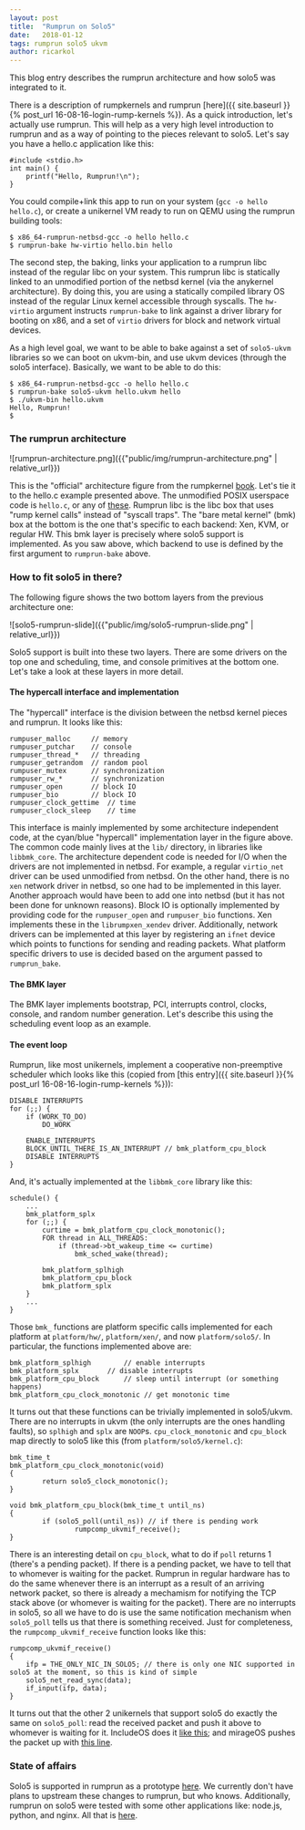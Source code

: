 ```yaml
---
layout: post
title:  "Rumprun on Solo5"
date:   2018-01-12
tags: rumprun solo5 ukvm
author: ricarkol
---
```


This blog entry describes the rumprun architecture and how solo5 was integrated
to it.

There is a description of rumpkernels and rumprun [here]({{ site.baseurl }}{% post_url 16-08-16-login-rump-kernels %}).
As a quick introduction, let's actually use rumprun. This will help as a very high level introduction
to rumprun and as a way of pointing to the
pieces relevant to solo5. Let's say you have a hello.c application like this:

```
#include <stdio.h>
int main() {
	printf("Hello, Rumprun!\n");
}
```

You could compile+link this app to run on your system (`gcc -o hello hello.c`),
or create a unikernel VM ready to run on QEMU using the rumprun building tools:

```
$ x86_64-rumprun-netbsd-gcc -o hello hello.c
$ rumprun-bake hw-virtio hello.bin hello
```

The second step, the baking, links your application to a rumprun libc
instead of the regular libc on your system.
This rumprun libc is statically linked to an unmodified portion of the netbsd kernel (via the anykernel architecture).
By doing this, you are using a statically compiled library OS instead of the regular Linux kernel accessible
through syscalls. The `hw-virtio` argument instructs `rumprun-bake` to link against a driver library
for booting on x86, and a set of `virtio` drivers for block and network virtual devices.

As a high level goal, we want to be able to bake against a set of `solo5-ukvm` libraries so we can
boot on ukvm-bin, and use ukvm devices (through the solo5 interface). Basically, we want to be able
to do this:

```
$ x86_64-rumprun-netbsd-gcc -o hello hello.c
$ rumprun-bake solo5-ukvm hello.ukvm hello
$ ./ukvm-bin hello.ukvm
Hello, Rumprun!
$
```

### The rumprun architecture

![rumprun-architecture.png]({{"public/img/rumprun-architecture.png" | relative_url}})

This is the "official" architecture figure from the rumpkernel [book](http://book.rumpkernel.org/).
Let's tie it to the hello.c example presented above. The unmodified POSIX userspace code is `hello.c`,
or any of [these](https://github.com/rumpkernel/rumprun-packages). Rumprun libc is the libc box
that uses "rump kernel calls" instead of "syscall traps". The "bare metal kernel" (bmk) box
at the bottom is the one that's specific to each backend: Xen, KVM, or regular HW. This bmk layer
is precisely where solo5 support is implemented. As you saw above, which backend to use is defined
by the first argument to `rumprun-bake` above.


### How to fit solo5 in there?

The following figure shows the two bottom layers from the previous architecture one:

![solo5-rumprun-slide]({{"public/img/solo5-rumprun-slide.png" | relative_url}})

Solo5 support is built into these two layers. There are some drivers on the top
one and scheduling, time, and console primitives at the bottom one. Let's take a look at these layers 
in more detail.

#### The hypercall interface and implementation

The "hypercall" interface is the division between the netbsd kernel pieces and rumprun.
It looks like this:

```
rumpuser_malloc		// memory
rumpuser_putchar	// console
rumpuser_thread_*	// threading
rumpuser_getrandom	// random pool
rumpuser_mutex		// synchronization
rumpuser_rw_*		// synchronization
rumpuser_open		// block IO
rumpuser_bio		// block IO
rumpuser_clock_gettime	// time
rumpuser_clock_sleep	// time
```

This interface is mainly implemented by some architecture independent code,
at the cyan/blue "hypercall" implementation layer in the figure above.
The common code mainly lives at the `lib/` directory, in libraries like
`libbmk_core`.
The architecture dependent code is needed for I/O when the drivers are
not implemented in netbsd. For example, a regular `virtio_net` driver
can be used unmodified from netbsd. On the other hand, there is no `xen` network
driver in netbsd, so one had to be implemented in this layer. Another approach
would have been to add one into netbsd (but it has not been done for unknown
reasons). Block IO is optionally implemented by providing code for the `rumpuser_open`
and `rumpuser_bio` functions. Xen implements these in the `librumpxen_xendev` driver.
Additionally, network drivers can be implemented at this layer by registering
an `ifnet` device which points to functions for sending and reading packets.
What platform specific drivers to use is decided based on the argument passed
to `rumprun_bake`.

#### The BMK layer

The BMK layer implements bootstrap, PCI, interrupts control, clocks,
console, and random number generation. Let's describe this using
the scheduling event loop as an example.

#### The event loop

Rumprun, like most unikernels, implement a cooperative non-preemptive
scheduler which looks like this (copied from [this entry]({{ site.baseurl }}{% post_url 16-08-16-login-rump-kernels %})):

```
DISABLE INTERRUPTS
for (;;) {
	if (WORK_TO_DO)
		DO_WORK

	ENABLE_INTERRUPTS
	BLOCK_UNTIL_THERE_IS_AN_INTERRUPT // bmk_platform_cpu_block
	DISABLE INTERRUPTS
}
```

And, it's actually implemented at the `libbmk_core` library like this:

```
schedule() {
	...
	bmk_platform_splx
	for (;;) {
		curtime = bmk_platform_cpu_clock_monotonic();
		FOR thread in ALL_THREADS:
			if (thread->bt_wakeup_time <= curtime)
				bmk_sched_wake(thread);

		bmk_platform_splhigh
		bmk_platform_cpu_block
		bmk_platform_splx
	}
	...
}
```

Those `bmk_` functions are platform specific calls implemented for each platform
at `platform/hw/`, `platform/xen/`, and now `platform/solo5/`. In particular, the
functions implemented above are:

```
bmk_platform_splhigh		// enable interrupts
bmk_platform_splx		// disable interrupts
bmk_platform_cpu_block		// sleep until interrupt (or something happens)
bmk_platform_cpu_clock_monotonic // get monotonic time
```

It turns out that these functions can be trivially implemented in solo5/ukvm. There are no interrupts
in ukvm (the only interrupts are the ones handling faults), so `splhigh` and `splx` are `NOOP`s. `cpu_clock_monotonic` and `cpu_block` map directly
to solo5 like this (from `platform/solo5/kernel.c`):

```
bmk_time_t
bmk_platform_cpu_clock_monotonic(void)
{
        return solo5_clock_monotonic();
}

void bmk_platform_cpu_block(bmk_time_t until_ns)
{
        if (solo5_poll(until_ns)) // if there is pending work
                rumpcomp_ukvmif_receive();
}
```

There is an interesting detail on `cpu_block`, what to do if `poll` returns 1 (there's a pending packet).
If there is a pending packet, we have to tell that to whomever is waiting for the packet. Rumprun in
regular hardware has to do the same whenever there is an interrupt as a result of an arriving network packet,
so there is already a mechamism for notifying the TCP stack above (or whomever is waiting for the packet).
There are no interrupts in solo5, so all we have to do is use the same notification mechanism
when `solo5_poll` tells us that there is something received. Just for completeness,
the `rumpcomp_ukvmif_receive` function looks like this:

```
rumpcomp_ukvmif_receive()
{
	ifp = THE_ONLY_NIC_IN_SOLO5; // there is only one NIC supported in solo5 at the moment, so this is kind of simple
	solo5_net_read_sync(data);
	if_input(ifp, data);
}
```
 
It turns out that the other 2 unikernels that support solo5 do exactly the same on `solo5_poll`: read
the received packet and push it above to whomever is waiting for it. IncludeOS does it [like this](https://github.com/hioa-cs/IncludeOS/blob/master/src/platform/x86_solo5/os.cpp#L173); and mirageOS pushes the packet up with [this line](https://github.com/mirage/mirage-solo5/blob/master/lib/main.ml#L77).

### State of affairs

Solo5 is supported in rumprun as a prototype [here](https://github.com/ricarkol/rumprun/commits/solo5).
We currently don't have plans to upstream these changes to rumprun, but who knows.
Additionally, rumprun on solo5 were tested with some other applications like: node.js, python, and nginx.
All that is [here](https://github.com/ricarkol/rumprun-packages/tree/solo5).



